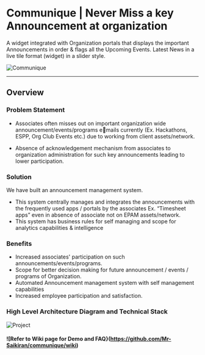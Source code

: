 # Communique | Never Miss a key Announcement at organization
A widget integrated with Organization portals that displays the important Announcements in order &amp; flags all the Upcoming Events. Latest News in a live tile format (widget) in a slider style.

![Communique](https://github.com/Mr-Saikiran/communique/assets/20139599/334743cd-58c1-49b4-a356-bd8991a4c5d1)

***

## Overview

### Problem Statement

* Associates often misses out on 
important organization wide 
announcement/events/programs emails currently (Ex. Hackathons, 
ESPP, Org Club Events etc.) due to 
working from client assets/network.

* Absence of acknowledgement 
mechanism from associates to 
organization administration for such 
key announcements leading to lower 
participation.

### Solution

We have built an announcement 
management system. 
* This system centrally manages and 
integrates the announcements with 
the frequently used apps / portals by 
the associates Ex. “Timesheet apps” 
even in absence of associate not on
EPAM assets/network.
* This system has business rules for self 
managing and scope for analytics 
capabilities & intelligence

### Benefits

* Increased associates' participation on 
such announcements/events/programs.
* Scope for better decision making for 
future announcement / events / 
programs of Organization.
* Automated Announcement 
management system with self 
management capabilities
* Increased employee participation and 
satisfaction.


### High Level Architecture Diagram and Technical Stack

![Project](https://github.com/Mr-Saikiran/communique/assets/20139599/3af3cc23-d7c8-4550-9ef9-ce244c7a8e5a)


#### ![Refer to Wiki page for Demo and FAQ}(https://github.com/Mr-Saikiran/communique/wiki)
